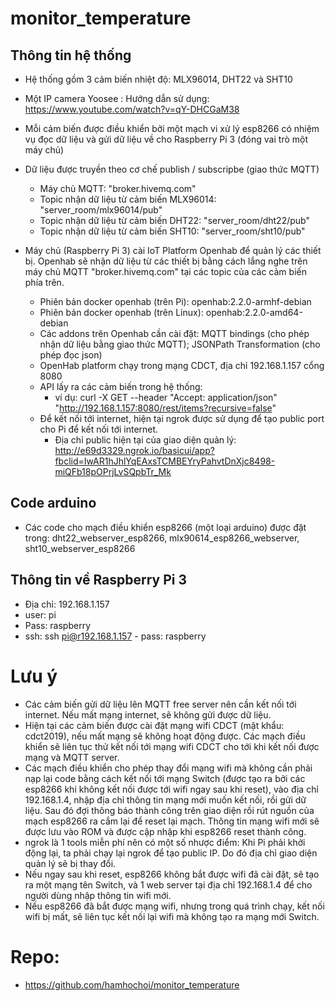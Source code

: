 # monitor_temperature

## Thông tin hệ thống

- Hệ thống gồm 3 cảm biến nhiệt độ: MLX96014, DHT22 và SHT10
- Một IP camera Yoosee : Hướng dẫn sử dụng: https://www.youtube.com/watch?v=qY-DHCGaM38
- Mỗi cảm biến được điều khiển bởi một mạch vi xử lý esp8266 có nhiệm vụ đọc dữ liệu và gửi dữ liệu về  cho Raspberry Pi 3 (đóng vai trò một máy chủ)
- Dữ liệu được truyền theo cơ chế publish / subscripbe (giao thức MQTT)
    - Máy chủ MQTT: "broker.hivemq.com"
    - Topic nhận dữ liệu từ cảm biến MLX96014: "server_room/mlx96014/pub"
    - Topic nhận dữ liệu từ cảm biến DHT22: "server_room/dht22/pub"
    - Topic nhận dữ liệu từ cảm biến SHT10: "server_room/sht10/pub"

- Máy chủ (Raspberry Pi 3) cài IoT Platform Openhab để quản lý các thiết bị. Openhab sẽ nhận dữ liệu từ các thiết bị bằng cách lắng nghe trên máy chủ MQTT "broker.hivemq.com" tại các topic của các cảm biến phía trên.
    - Phiên bản docker openhab (trên Pi): openhab:2.2.0-armhf-debian
    - Phiên bản docker openhab (trên Linux): openhab:2.2.0-amd64-debian
    - Các addons trên Openhab cần cài đặt: MQTT bindings (cho phép nhận dữ liệu bằng giao thức MQTT); JSONPath Transformation (cho phép đọc json) 
    - OpenHab platform chạy trong mạng CDCT, địa chỉ 192.168.1.157 cổng 8080
    - API lấy ra các cảm biến trong hệ thống:
        - ví dụ: curl -X GET --header "Accept: application/json" "http://192.168.1.157:8080/rest/items?recursive=false"
    - Để kết nối tới internet, hiện tại ngrok được sử dụng để tạo public port cho Pi để  kết nối tới internet. 
        - Địa chỉ public hiện tại của giao diện quản lý: http://e69d3329.ngrok.io/basicui/app?fbclid=IwAR1hJhlYqEAxsTCMBEYryPahvtDnXjc8498-miQFb18pOPrjLvSQpbTr_Mk

## Code arduino
- Các code cho mạch điều khiển esp8266 (một loại arduino) được đặt trong: dht22_webserver_esp8266, mlx90614_esp8266_webserver, sht10_webserver_esp8266


## Thông tin về  Raspberry Pi 3
- Địa chỉ: 192.168.1.157
- user: pi
- Pass: raspberry
- ssh: ssh pi@r192.168.1.157  - pass: raspberry

# Lưu ý
- Các cảm biến gửi dữ liệu lên MQTT free server nên cần kết nối tới internet. Nếu mất mạng internet, sẽ không gửi được dữ liệu.
- Hiện tại các cảm biến được cài đặt mạng wifi CDCT (mật khẩu: cdct2019), nếu mất mạng sẽ không hoạt động được. Các mạch điều khiển sẽ liên tục thử  kết nối tới mạng wifi CDCT cho tới khi kết nối được mạng và MQTT server.
- Các mạch điều khiển cho phép thay đổi mạng wifi mà không cần phải nạp lại code bằng cách kết nối tới mạng Switch (được tạo ra bởi các esp8266 khi không kết nối được tới wifi ngay sau khi reset), vào địa chỉ 192.168.1.4, nhập địa chỉ thông tin mạng mới muốn kết nối, rồi gửi dữ liệu. Sau đó đợi thông báo thành công trên giao diện rồi rút nguồn của mạch esp8266 ra cắm lại để reset lại mạch. Thông tin mạng wifi mới sẽ được lưu vào ROM và được cập nhập khi esp8266 reset thành công.
- ngrok là 1 tools miễn phí nên có một số nhược điểm: Khi Pi phải khởi động lại, ta phải chạy lại ngrok để tạo public IP. Do đó địa chỉ giao diện quản lý sẽ bị thay đổi.
- Nếu ngay sau khi reset, esp8266 không bắt được wifi đã cài đặt, sẽ tạo ra một mạng tên Switch, và 1 web server tại địa chỉ 192.168.1.4 để cho người dùng nhập thông tin wifi mới.
- Nếu esp8266 đã bắt được mạng wifi, nhưng trong quá trình chạy, kết nối wifi bị mất, sẽ liên tục kết nối lại wifi mà không tạo ra mạng mới Switch.

# Repo:
- https://github.com/hamhochoi/monitor_temperature